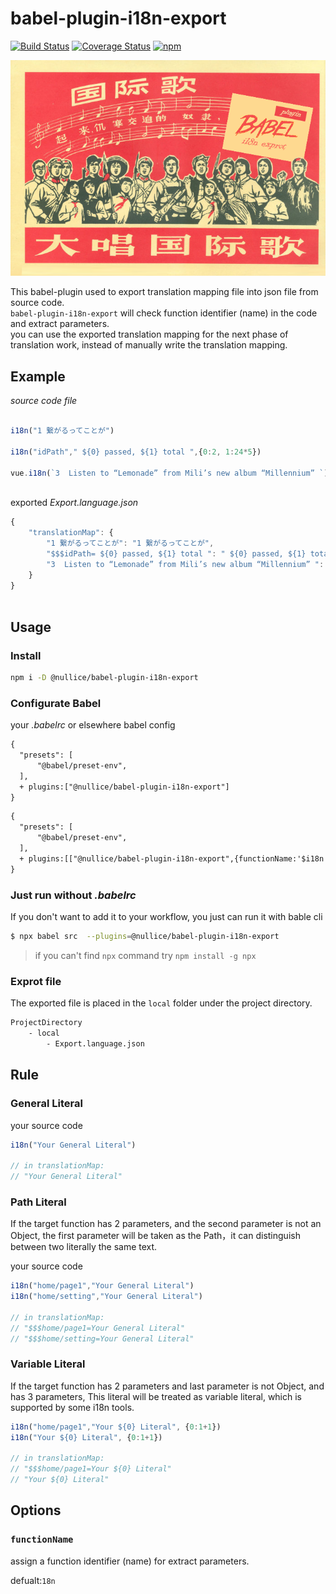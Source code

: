 # babel-plugin-i18n-export
[![Build Status](https://travis-ci.org/nullice/babel-plugin-i18n-export.svg?branch=master)](https://travis-ci.org/nullice/babel-plugin-i18n-export)
[![Coverage Status](https://coveralls.io/repos/github/nullice/babel-plugin-i18n-export/badge.svg?branch=master)](https://coveralls.io/github/nullice/babel-plugin-i18n-export?branch=master)
[![npm](https://img.shields.io/npm/v/@nullice/babel-plugin-i18n-export.svg)](https://www.npmjs.com/package/@nullice/babel-plugin-i18n-export)

<p align="center"> <img src="https://github.com/nullice/babel-plugin-i18n-export/raw/master/logo.png"> </p>

This babel-plugin used to export translation mapping file into json file from source code.  
`babel-plugin-i18n-export` will check  function identifier (name) in the code and extract parameters.  
you can use the exported translation mapping for the next phase of translation work, instead of manually write the translation mapping.


## Example
 

*source code file*
```js 

i18n("1 繋がるってことが")

i18n("idPath"," ${0} passed, ${1} total ",{0:2, 1:24*5})

vue.i18n(`3  Listen to “Lemonade” from Mili’s new album “Millennium” `)
 
```

exported *Export.language.json*

```js 
{
    "translationMap": {
        "1 繋がるってことが": "1 繋がるってことが",
        "$$$idPath= ${0} passed, ${1} total ": " ${0} passed, ${1} total ",
        "3  Listen to “Lemonade” from Mili’s new album “Millennium” ": "3  Listen to “Lemonade” from Mili’s new album “Millennium” ",
    }
}
 
```

## Usage

### Install

```bash
npm i -D @nullice/babel-plugin-i18n-export
```


### Configurate Babel

your *.babelrc* or elsewhere babel config

```diff
{
  "presets": [
      "@babel/preset-env",
  ],
  + plugins:["@nullice/babel-plugin-i18n-export"]
}
```


```diff
{
  "presets": [
      "@babel/preset-env",
  ],
  + plugins:[["@nullice/babel-plugin-i18n-export",{functionName:'$i18n'}]]
}
```

### Just run without *.babelrc*

If you don't want to add it to your workflow, you just can run it with bable cli

```bash
$ npx babel src  --plugins=@nullice/babel-plugin-i18n-export
```

> if you can't find `npx` command try `npm install -g npx`


### Exprot file

The exported file is placed in the `local` folder under the project directory.
``` bash
ProjectDirectory
    - local
        - Export.language.json

```


## Rule

### General Literal

your source code

```js
i18n("Your General Literal")

// in translationMap: 
// "Your General Literal"
```

### Path Literal
If the target function has 2 parameters, and the second parameter is not an Object, the first parameter will be taken as the Path，it can distinguish between two literally the same text.

your source code

```js
i18n("home/page1","Your General Literal")
i18n("home/setting","Your General Literal")

// in translationMap: 
// "$$$home/page1=Your General Literal"
// "$$$home/setting=Your General Literal" 
```

### Variable Literal

If the target function has 2 parameters and last parameter is not Object, and has 3 parameters, This literal will be treated as variable literal, which is supported by some i18n tools.

```js
i18n("home/page1","Your ${0} Literal", {0:1+1})
i18n("Your ${0} Literal", {0:1+1})

// in translationMap: 
// "$$$home/page1=Your ${0} Literal"
// "Your ${0} Literal"
```


## Options

### `functionName`
assign a function identifier (name) for extract parameters.

defualt:`18n`



